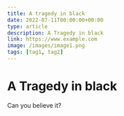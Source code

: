 ```yaml
---
title: A tragedy in black
date: 2022-07-11T00:00:00+00:00
type: article
description: A Tragedy in black
link: https://www.example.com
image: /images/image1.png
tags: [tag1, tag2]
---
```


# A Tragedy in black

Can you believe it?
